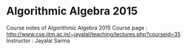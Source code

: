 # Algorithmic Algebra 2015
Course notes of Algorithmic Algebra 2015
Course page : http://www.cse.iitm.ac.in/~jayalal/teaching/lectures.php?courseid=35
Instructor : Jayalal Sarma

